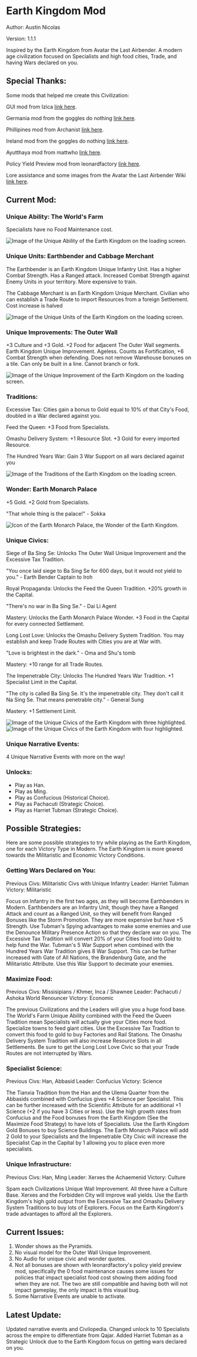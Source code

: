 # Earth Kingdom Mod

Author: Austin Nicolas

Version: 1.1.1

Inspired by the Earth Kingdom from Avatar the Last Airbender. A modern age civilization focused on Specialists and high food cities, Trade, and having Wars declared on you.

## Special Thanks:

Some mods that helped me create this Civilization:

GUI mod from Izica [link here](https://forums.civfanatics.com/resources/content-modding-tools-with-gui.32139/).

Germania mod from the goggles do nothing [link here](https://forums.civfanatics.com/resources/goggless-germania-antiquity.31956/).

Phillipines mod from Archanist [link here](https://forums.civfanatics.com/resources/philippines-modern.32036/).

Ireland mod from the goggles do nothing [link here](https://forums.civfanatics.com/resources/goggless-germania-antiquity.31956/).

Ayutthaya mod from mattwho [link here](https://forums.civfanatics.com/resources/matts-civs-ireland.32396/).

Policy Yield Preview mod from leonardfactory [link here](https://forums.civfanatics.com/resources/leonardfactorys-policy-yield-previews.32012/).

Lore assistance and some images from the Avatar the Last Airbender Wiki [link here](http://avatar.fandom.com/wiki/Avatar_Wiki).

## Current Mod:

### Unique Ability: The World's Farm

Specialists have no Food Maintenance cost.

![Image of the Unique Ability of the Earth Kingdom on the loading screen.](images/unique-ability.png?raw=true "Earth Kingdom Unique Ability.")

### Unique Units: Earthbender and Cabbage Merchant

The Earthbender is an Earth Kingdom Unique Infantry Unit. Has a higher Combat Strength. Has a Ranged attack. Increased Combat Strength against Enemy Units in your territory. More expensive to train.

The Cabbage Merchant is an Earth Kingdom Unique Merchant. Civilian who can establish a Trade Route to import Resources from a foreign Settlement. Cost increase is halved

![Image of the Unique Units of the Earth Kingdom on the loading screen.](images/unique-units.png?raw=true "Earth Kingdom Unique Units.")

### Unique Improvements: The Outer Wall

+3 Culture and +3 Gold. +2 Food for adjacent The Outer Wall segments. Earth Kingdom Unique Improvement. Ageless. Counts as Fortification, +6 Combat Strength when defending. Does not remove Warehouse bonuses on a tile. Can only be built in a line. Cannot branch or fork.

![Image of the Unique Improvement of the Earth Kingdom on the loading screen.](images/unique-improvements.png?raw=true "Earth Kingdom The Outer Wall.")

###  Traditions:

Excessive Tax: Cities gain a bonus to Gold equal to 10% of that City's Food, doubled in a War declared against you.

Feed the Queen: +3 Food from Specialists.

Omashu Delivery System: +1 Resource Slot. +3 Gold for every imported Resource.

The Hundred Years War: Gain 3 War Support on all wars declared against you

![Image of the Traditions of the Earth Kingdom on the loading screen.](images/traditions.png?raw=true "Earth Kingdom Traditions.")

###  Wonder: Earth Monarch Palace

+5 Gold. +2 Gold from Specialists.

"That whole thing is the palace!" - Sokka

![Icon of the Earth Monarch Palace, the Wonder of the Earth Kingdom.](earth_kingdom/icons/wonder_earth_monarch_palace_icon.png?raw=true "Earth Monarch Palace Icon.")

### Unique Civics:

Siege of Ba Sing Se: Unlocks The Outer Wall Unique Improvement and the Excessive Tax Tradition.

"You once laid siege to Ba Sing Se for 600 days, but it would not yield to you." - Earth Bender Captain to Iroh

Royal Propaganda: Unlocks the Feed the Queen Tradition. +20% growth in the Capital.

"There's no war in Ba Sing Se." - Dai Li Agent

Mastery: Unlocks the Earth Monarch Palace Wonder. +3 Food in the Capital for every connected Settlement.

Long Lost Love: Unlocks the Omashu Delivery System Tradition. You may establish and keep Trade Routes with Cities you are at War with.

"Love is brightest in the dark." - Oma and Shu's tomb

Mastery: +10 range for all Trade Routes.

The Impenetrable City: Unlocks The Hundred Years War Tradition. +1 Specialist Limit in the Capital.

"The city is called Ba Sing Se. It's the impenetrable city. They don't call it Na Sing Se. That means penetrable city." - General Sung

Mastery: +1 Settlement Limit.

![Image of the Unique Civics of the Earth Kingdom with three highlighted.](images/unique-civics-1.png?raw=true "Earth Kingdom Unique Civics, first three.")
![Image of the Unique Civics of the Earth Kingdom with four highlighted.](images/unique-civics-2.png?raw=true "Earth Kingdom Unique Civics, last four.")

### Unique Narrative Events:

4 Unique Narrative Events with more on the way!

### Unlocks:

<ul>
    <li>Play as Han.</li>
    <li>Play as Ming.</li>
    <li>Play as Confucious (Historical Choice).</li>
    <li>Play as Pachacuti (Strategic Choice).</li>
    <li>Play as Harriet Tubman (Strategic Choice).</li>
</ul>

## Possible Strategies:

Here are some possible strategies to try while playing as the Earth Kingdom, one for each Victory Type in Modern. The Earth Kingdom is more geared towards the Militaristic and Economic Victory Conditions.

### Getting Wars Declared on You:

Previous Civs: Militaristic Civs with Unique Infantry
Leader: Harriet Tubman
Victory: Militaristic

Focus on Infantry in the first two ages, as they will become Earthbenders in Modern. Earthbenders are an Infantry Unit, though they have a Ranged Attack and count as a Ranged Unit, so they will benefit from Ranged Bonuses like the Storm Promotion. They are more expensive but have +5 Strength. Use Tubman's Spying advantages to make some enemies and use the Denounce Military Presence Action so that they declare war on you. The Excessive Tax Tradition will convert 20% of your Cities food into Gold to help fund the War. Tubman's 5 War Support when combined with the Hundred Years War Tradition gives 8 War Support. This can be further increased with Gate of All Nations, the Brandenburg Gate, and the Militaristic Attribute. Use this War Support to decimate your enemies.

### Maximize Food:

Previous Civs: Missisipians / Khmer, Inca / Shawnee
Leader: Pachacuti / Ashoka World Renouncer
Victory: Economic

The previous Civilizations and the Leaders will give you a huge food base. The World's Farm Unique Ability combined with the Feed the Queen Tradition mean Specialists will actually give your Cities more food. Specialize towns to feed giant cities. Use the Excessive Tax Tradition to convert this food to gold to buy Factories and Rail Stations. The Omashu Delivery System Tradition will also increase Resource Slots in all Settlements. Be sure to get the Long Lost Love Civic so that your Trade Routes are not interrupted by Wars.

### Specialist Science:

Previous Civs: Han, Abbasid
Leader: Confucius
Victory: Science

The Tianxia Tradition from the Han and the Ulema Quarter from the Abbasids combined with Confucius gives +4 Science per Specialist. This can be further increased with the Scientific Attribute for an additional +1 Science (+2 if you have 3 Cities or less). Use the high growth rates from Confucius and the Food bonuses from the Earth Kingdom (See the Maximize Food Strategy) to have lots of Specialists. Use the Earth Kingdom Gold Bonuses to buy Science Buildings. The Earth Monarch Palace will add 2 Gold to your Specialists and the Impenetrable City Civic will increase the Specialist Cap in the Capital by 1 allowing you to place even more specialists.

### Unique Infrastructure:

Previous Civs: Han, Ming
Leader: Xerxes the Achaemenid
Victory: Culture

Spam each Civilizations Unique Wall Improvement. All three have a Culture Base. Xerxes and the Forbidden City will improve wall yields. Use the Earth Kingdom's high gold output from the Excessive Tax and Omashu Delivery System Traditions to buy lots of Explorers. Focus on the Earth Kingdom's trade advantages to afford all the Explorers.


## Current Issues:

<ol>
    <li>Wonder shows as the Pyramids.</li>
    <li>No visual model for the Outer Wall Unique Improvement.</li>
    <li>No Audio for unique civic and wonder quotes.</li>
    <li>Not all bonuses are shown with leonardfactory's policy yield preview mod, specifically the 0 food maintenance causes some issues for policies that impact specialist food cost showing them adding food when they are not. The two are still compatible and having both will not impact gameplay, the only impact is this visual bug.</li>
    <li>Some Narrative Events are unable to activate.</li>
</ol>

## Latest Update:

Updated narrative events and Civilopedia. Changed unlock to 10 Specialists across the empire to differentiate from Qajar. Added Harriet Tubman as a Strategic Unlock due to the Earth Kingdom focus on getting wars declared on you.